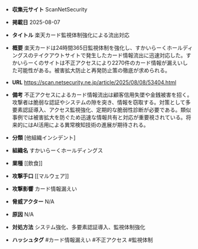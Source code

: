 - **収集元サイト**
ScanNetSecurity

- **掲載日**
2025-08-07

- **タイトル**
楽天カード監視体制強化による流出対応

- **概要**
楽天カードは24時間365日監視体制を強化し、すかいらーくホールディングスのテイクアウトサイトで発生したカード情報流出に迅速対応した。すかいらーくのサイトは不正アクセスにより2270件のカード情報が漏えいした可能性がある。被害拡大防止と再発防止策の徹底が求められる。

- **URL**
https://scan.netsecurity.ne.jp/article/2025/08/08/53404.html

- **備考**
不正アクセスによるカード情報流出は顧客信用失墜や金銭被害を招く。攻撃者は脆弱な認証やシステムの隙を突き、情報を窃取する。対策として多要素認証導入、アクセス監視強化、定期的な脆弱性診断が必要である。類似事例では被害拡大を防ぐため迅速な情報共有と対応が重要視されている。将来的にはAI活用による異常検知技術の進展が期待される。

- **分類**
[他組織インシデント]

- **組織名**
すかいらーくホールディングス

- **業種**
[[飲食]]

- **攻撃手口**
[[マルウェア]]

- **攻撃影響**
カード情報漏えい

- **脅威アクター**
N/A

- **原因**
N/A

- **対処方法**
システム強化、多要素認証導入、監視体制強化

- **ハッシュタグ**
#カード情報漏えい #不正アクセス #監視体制
